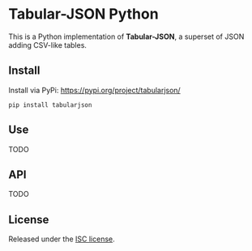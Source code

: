 # Tabular-JSON Python

This is a Python implementation of **Tabular-JSON**, a superset of JSON adding CSV-like tables.

## Install

Install via PyPi: https://pypi.org/project/tabularjson/

```
pip install tabularjson
```

## Use

TODO

## API

TODO

## License

Released under the [ISC license](LICENSE.md).
